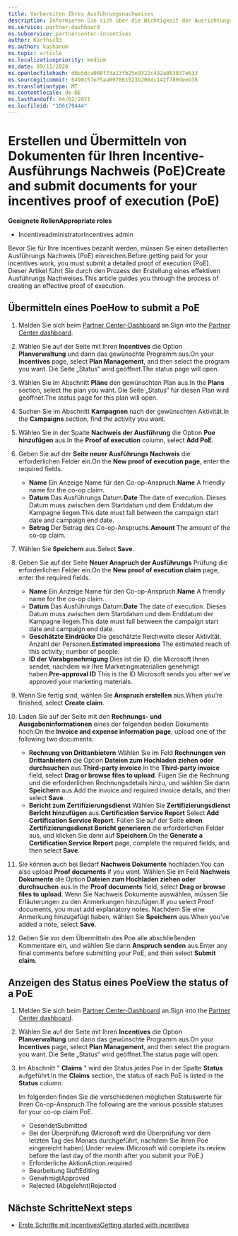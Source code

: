 ```yaml
---
title: Vorbereiten Ihres Ausführungsnachweises
description: Informieren Sie sich über die Wichtigkeit der Ausrichtungs Prüfung (PoE), Zeitachsen, Anzeige Status und Übermittlungs Richtlinien.
ms.service: partner-dashboard
ms.subservice: partnercenter-incentives
author: Karthic83
ms.author: kashanum
ms.topic: article
ms.localizationpriority: medium
ms.date: 09/11/2020
ms.openlocfilehash: d0e5dca008f73a13fb25e9322c492a053037e633
ms.sourcegitcommit: 6498c57e75aa097861523b206dc142f789deeb36
ms.translationtype: MT
ms.contentlocale: de-DE
ms.lasthandoff: 04/02/2021
ms.locfileid: "106179444"
---
```

# <a name="create-and-submit-documents-for-your-incentives-proof-of-execution-poe"></a><span data-ttu-id="4c44c-103">Erstellen und Übermitteln von Dokumenten für Ihren Incentive-Ausführungs Nachweis (PoE)</span><span class="sxs-lookup"><span data-stu-id="4c44c-103">Create and submit documents for your incentives proof of execution (PoE)</span></span>

<span data-ttu-id="4c44c-104">**Geeignete Rollen**</span><span class="sxs-lookup"><span data-stu-id="4c44c-104">**Appropriate roles**</span></span>

- <span data-ttu-id="4c44c-105">Incentiveadministrator</span><span class="sxs-lookup"><span data-stu-id="4c44c-105">Incentives admin</span></span>

<span data-ttu-id="4c44c-106">Bevor Sie für Ihre Incentives bezahlt werden, müssen Sie einen detaillierten Ausführungs Nachweis (PoE) einreichen.</span><span class="sxs-lookup"><span data-stu-id="4c44c-106">Before getting paid for your incentives work, you must submit a detailed proof of execution (PoE).</span></span> <span data-ttu-id="4c44c-107">Dieser Artikel führt Sie durch den Prozess der Erstellung eines effektiven Ausführungs Nachweises.</span><span class="sxs-lookup"><span data-stu-id="4c44c-107">This article guides you through the process of creating an effective proof of execution.</span></span>

## <a name="how-to-submit-a-poe"></a><span data-ttu-id="4c44c-108">Übermitteln eines Poe</span><span class="sxs-lookup"><span data-stu-id="4c44c-108">How to submit a PoE</span></span>

1. <span data-ttu-id="4c44c-109">Melden Sie sich beim [Partner Center-Dashboard](https://partner.microsoft.com/dashboard/) an.</span><span class="sxs-lookup"><span data-stu-id="4c44c-109">Sign into the [Partner Center dashboard](https://partner.microsoft.com/dashboard/).</span></span>

2. <span data-ttu-id="4c44c-110">Wählen Sie auf der Seite mit Ihren **Incentives** die Option **Planverwaltung** und dann das gewünschte Programm aus.</span><span class="sxs-lookup"><span data-stu-id="4c44c-110">On your **Incentives** page, select **Plan Management**, and then select the program you want.</span></span> <span data-ttu-id="4c44c-111">Die Seite „Status“ wird geöffnet.</span><span class="sxs-lookup"><span data-stu-id="4c44c-111">The status page will open.</span></span>

3. <span data-ttu-id="4c44c-112">Wählen Sie im Abschnitt **Pläne** den gewünschten Plan aus.</span><span class="sxs-lookup"><span data-stu-id="4c44c-112">In the **Plans** section, select the plan you want.</span></span> <span data-ttu-id="4c44c-113">Die Seite „Status“ für diesen Plan wird geöffnet.</span><span class="sxs-lookup"><span data-stu-id="4c44c-113">The status page for this plan will open.</span></span>

4. <span data-ttu-id="4c44c-114">Suchen Sie im Abschnitt **Kampagnen** nach der gewünschten Aktivität.</span><span class="sxs-lookup"><span data-stu-id="4c44c-114">In the **Campaigns** section, find the activity you want.</span></span>

5. <span data-ttu-id="4c44c-115">Wählen Sie in der Spalte **Nachweis der Ausführung** die Option **Poe hinzufügen** aus.</span><span class="sxs-lookup"><span data-stu-id="4c44c-115">In the **Proof of execution** column, select **Add PoE**.</span></span>

6. <span data-ttu-id="4c44c-116">Geben Sie auf der **Seite neuer Ausführungs Nachweis** die erforderlichen Felder ein.</span><span class="sxs-lookup"><span data-stu-id="4c44c-116">On the **New proof of execution page**, enter the required fields.</span></span>

   - <span data-ttu-id="4c44c-117">**Name**  Ein Anzeige Name für den Co-op-Anspruch.</span><span class="sxs-lookup"><span data-stu-id="4c44c-117">**Name**  A friendly name for the co-op claim.</span></span>
   - <span data-ttu-id="4c44c-118">**Datum**  Das Ausführungs Datum.</span><span class="sxs-lookup"><span data-stu-id="4c44c-118">**Date**  The date of execution.</span></span> <span data-ttu-id="4c44c-119">Dieses Datum muss zwischen dem Startdatum und dem Enddatum der Kampagne liegen.</span><span class="sxs-lookup"><span data-stu-id="4c44c-119">This date must fall between the campaign start date and campaign end date.</span></span>
   - <span data-ttu-id="4c44c-120">**Betrag**  Der Betrag des Co-op-Anspruchs.</span><span class="sxs-lookup"><span data-stu-id="4c44c-120">**Amount**  The amount of the co-op claim.</span></span>

7. <span data-ttu-id="4c44c-121">Wählen Sie **Speichern** aus.</span><span class="sxs-lookup"><span data-stu-id="4c44c-121">Select **Save**.</span></span>

8. <span data-ttu-id="4c44c-122">Geben Sie auf der Seite **Neuer Anspruch der Ausführungs** Prüfung die erforderlichen Felder ein.</span><span class="sxs-lookup"><span data-stu-id="4c44c-122">On the **New proof of execution claim** page, enter the required fields.</span></span>

   - <span data-ttu-id="4c44c-123">**Name**  Ein Anzeige Name für den Co-op-Anspruch.</span><span class="sxs-lookup"><span data-stu-id="4c44c-123">**Name**  A friendly name for the co-op claim.</span></span>
   - <span data-ttu-id="4c44c-124">**Datum**  Das Ausführungs Datum.</span><span class="sxs-lookup"><span data-stu-id="4c44c-124">**Date**  The date of execution.</span></span> <span data-ttu-id="4c44c-125">Dieses Datum muss zwischen dem Startdatum und dem Enddatum der Kampagne liegen.</span><span class="sxs-lookup"><span data-stu-id="4c44c-125">This date must fall between the campaign start date and campaign end date.</span></span>
   - <span data-ttu-id="4c44c-126">**Geschätzte Eindrücke**   Die geschätzte Reichweite dieser Aktivität. Anzahl der Personen.</span><span class="sxs-lookup"><span data-stu-id="4c44c-126">**Estimated impressions**   The estimated reach of this activity; number of people.</span></span>
   - <span data-ttu-id="4c44c-127">**ID der Vorabgenehmigung**   Dies ist die ID, die Microsoft Ihnen sendet, nachdem wir Ihre Marketingmaterialien genehmigt haben.</span><span class="sxs-lookup"><span data-stu-id="4c44c-127">**Pre-approval ID**   This is the ID Microsoft sends you after we’ve approved your marketing materials.</span></span>

9. <span data-ttu-id="4c44c-128">Wenn Sie fertig sind, wählen Sie **Anspruch erstellen** aus.</span><span class="sxs-lookup"><span data-stu-id="4c44c-128">When you’re finished, select **Create claim**.</span></span>

10. <span data-ttu-id="4c44c-129">Laden Sie auf der Seite mit den **Rechnungs- und Ausgabeninformationen** eines der folgenden beiden Dokumente hoch:</span><span class="sxs-lookup"><span data-stu-id="4c44c-129">On the **Invoice and expense information page**, upload one of the following two documents:</span></span>
    - <span data-ttu-id="4c44c-130">**Rechnung von Drittanbietern**  Wählen Sie im Feld **Rechnungen von Drittanbietern** die Option **Dateien zum Hochladen ziehen oder durchsuchen** aus.</span><span class="sxs-lookup"><span data-stu-id="4c44c-130">**Third-party invoice**  In the **Third-party invoice** field, select **Drag or browse files to upload**.</span></span> <span data-ttu-id="4c44c-131">Fügen Sie die Rechnung und die erforderlichen Rechnungsdetails hinzu, und wählen Sie dann **Speichern** aus.</span><span class="sxs-lookup"><span data-stu-id="4c44c-131">Add the invoice and required invoice details, and then select **Save**.</span></span>
    - <span data-ttu-id="4c44c-132">**Bericht zum Zertifizierungsdienst**  Wählen Sie **Zertifizierungsdienst Bericht hinzufügen** aus.</span><span class="sxs-lookup"><span data-stu-id="4c44c-132">**Certification Service Report**  Select **Add Certification Service Report**.</span></span> <span data-ttu-id="4c44c-133">Füllen Sie auf der Seite **einen Zertifizierungsdienst Bericht generieren** die erforderlichen Felder aus, und klicken Sie dann auf **Speichern**.</span><span class="sxs-lookup"><span data-stu-id="4c44c-133">On the **Generate a Certification Service Report** page, complete the required fields, and then select **Save**.</span></span>

11. <span data-ttu-id="4c44c-134">Sie können auch bei Bedarf **Nachweis Dokumente** hochladen.</span><span class="sxs-lookup"><span data-stu-id="4c44c-134">You can also upload **Proof documents** if you want.</span></span> <span data-ttu-id="4c44c-135">Wählen Sie im Feld **Nachweis Dokumente** die Option **Dateien zum Hochladen ziehen oder durchsuchen** aus.</span><span class="sxs-lookup"><span data-stu-id="4c44c-135">In the **Proof documents** field, select **Drag or browse files to upload**.</span></span> <span data-ttu-id="4c44c-136">Wenn Sie Nachweis Dokumente auswählen, müssen Sie Erläuterungen zu den Anmerkungen hinzufügen.</span><span class="sxs-lookup"><span data-stu-id="4c44c-136">If you select Proof documents, you must add explanatory notes.</span></span> <span data-ttu-id="4c44c-137">Nachdem Sie eine Anmerkung hinzugefügt haben, wählen Sie **Speichern** aus.</span><span class="sxs-lookup"><span data-stu-id="4c44c-137">When you’ve added a note, select **Save**.</span></span>

12. <span data-ttu-id="4c44c-138">Geben Sie vor dem Übermitteln des Poe alle abschließenden Kommentare ein, und wählen Sie dann **Anspruch senden** aus.</span><span class="sxs-lookup"><span data-stu-id="4c44c-138">Enter any final comments before submitting your PoE, and then select **Submit claim**.</span></span>

## <a name="view-the-status-of-a-poe"></a><span data-ttu-id="4c44c-139">Anzeigen des Status eines Poe</span><span class="sxs-lookup"><span data-stu-id="4c44c-139">View the status of a PoE</span></span>

1. <span data-ttu-id="4c44c-140">Melden Sie sich beim [Partner Center-Dashboard](https://partner.microsoft.com/dashboard/) an.</span><span class="sxs-lookup"><span data-stu-id="4c44c-140">Sign into the [Partner Center dashboard](https://partner.microsoft.com/dashboard/).</span></span>

2. <span data-ttu-id="4c44c-141">Wählen Sie auf der Seite mit Ihren **Incentives** die Option **Planverwaltung** und dann das gewünschte Programm aus.</span><span class="sxs-lookup"><span data-stu-id="4c44c-141">On your **Incentives** page, select **Plan Management**, and then select the program you want.</span></span> <span data-ttu-id="4c44c-142">Die Seite „Status“ wird geöffnet.</span><span class="sxs-lookup"><span data-stu-id="4c44c-142">The status page will open.</span></span>

3. <span data-ttu-id="4c44c-143">Im Abschnitt " **Claims** " wird der Status jedes Poe in der Spalte **Status** aufgeführt.</span><span class="sxs-lookup"><span data-stu-id="4c44c-143">In the **Claims** section, the status of each PoE is listed in the **Status** column.</span></span>

   <span data-ttu-id="4c44c-144">Im folgenden finden Sie die verschiedenen möglichen Statuswerte für Ihren Co-op-Anspruch.</span><span class="sxs-lookup"><span data-stu-id="4c44c-144">The following are the various possible statuses for your co-op claim PoE.</span></span>

   - <span data-ttu-id="4c44c-145">Gesendet</span><span class="sxs-lookup"><span data-stu-id="4c44c-145">Submitted</span></span>
   - <span data-ttu-id="4c44c-146">Bei der Überprüfung (Microsoft wird die Überprüfung vor dem letzten Tag des Monats durchgeführt, nachdem Sie Ihren Poe eingereicht haben).</span><span class="sxs-lookup"><span data-stu-id="4c44c-146">Under review (Microsoft will complete its review before the last day of the month after you submit your PoE.)</span></span>
   - <span data-ttu-id="4c44c-147">Erforderliche Aktion</span><span class="sxs-lookup"><span data-stu-id="4c44c-147">Action required</span></span>
   - <span data-ttu-id="4c44c-148">Bearbeitung läuft</span><span class="sxs-lookup"><span data-stu-id="4c44c-148">Editing</span></span>
   - <span data-ttu-id="4c44c-149">Genehmigt</span><span class="sxs-lookup"><span data-stu-id="4c44c-149">Approved</span></span>
   - <span data-ttu-id="4c44c-150">Rejected (Abgelehnt)</span><span class="sxs-lookup"><span data-stu-id="4c44c-150">Rejected</span></span>

## <a name="next-steps"></a><span data-ttu-id="4c44c-151">Nächste Schritte</span><span class="sxs-lookup"><span data-stu-id="4c44c-151">Next steps</span></span>

- [<span data-ttu-id="4c44c-152">Erste Schritte mit Incentives</span><span class="sxs-lookup"><span data-stu-id="4c44c-152">Getting started with incentives</span></span>](incentives-get-started-intro.md)